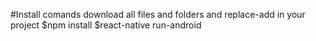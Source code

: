 #Install comands
download all files and folders and replace-add in your project
$npm install
$react-native run-android
